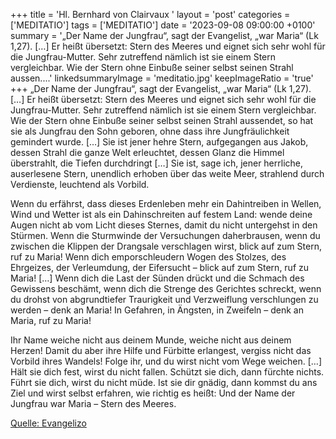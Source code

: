 +++
title = 'Hl. Bernhard von Clairvaux  '
layout = 'post'
categories = ['MEDITATIO']
tags = ['MEDITATIO']
date = '2023-09-08 09:00:00 +0100'
summary = '„Der Name der Jungfrau“, sagt der Evangelist, „war Maria“ (Lk 1,27). […] Er heißt übersetzt: Stern des Meeres und eignet sich sehr wohl für die Jungfrau-Mutter. Sehr zutreffend nämlich ist sie einem Stern vergleichbar. Wie der Stern ohne Einbuße seiner selbst seinen Strahl aussen....'
linkedsummaryImage = 'meditatio.jpg'
keepImageRatio = 'true'
+++
„Der Name der Jungfrau“, sagt der Evangelist, „war Maria“ (Lk 1,27). […] Er heißt übersetzt: Stern des Meeres und eignet sich sehr wohl für die Jungfrau-Mutter. Sehr zutreffend nämlich ist sie einem Stern vergleichbar. Wie der Stern ohne Einbuße seiner selbst seinen Strahl aussendet, so hat sie als Jungfrau den Sohn geboren, ohne dass ihre Jungfräulichkeit gemindert wurde.<!--more--> […] Sie ist jener hehre Stern, aufgegangen aus Jakob, dessen Strahl die ganze Welt erleuchtet, dessen Glanz die Himmel überstrahlt, die Tiefen durchdringt […] Sie ist, sage ich, jener herrliche, auserlesene Stern, unendlich erhoben über das weite Meer, strahlend durch Verdienste, leuchtend als Vorbild.

Wenn du erfährst, dass dieses Erdenleben mehr ein Dahintreiben in Wellen, Wind und Wetter ist als ein Dahinschreiten auf festem Land: wende deine Augen nicht ab vom Licht dieses Sternes, damit du nicht untergehst in den Stürmen. Wenn die Sturmwinde der Versuchungen daherbrausen, wenn du zwischen die Klippen der Drangsale verschlagen wirst, blick auf zum Stern, ruf zu Maria! Wenn dich emporschleudern Wogen des Stolzes, des Ehrgeizes, der Verleumdung, der Eifersucht – blick auf zum Stern, ruf zu Maria! […] Wenn dich die Last der Sünden drückt und die Schmach des Gewissens beschämt, wenn dich die Strenge des Gerichtes schreckt, wenn du drohst von abgrundtiefer Traurigkeit und Verzweiflung verschlungen zu werden – denk an Maria! In Gefahren, in Ängsten, in Zweifeln – denk an Maria, ruf zu Maria!

Ihr Name weiche nicht aus deinem Munde, weiche nicht aus deinem Herzen! Damit du aber ihre Hilfe und Fürbitte erlangest, vergiss nicht das Vorbild ihres Wandels! Folge ihr, und du wirst nicht vom Wege weichen. […] Hält sie dich fest, wirst du nicht fallen. Schützt sie dich, dann fürchte nichts. Führt sie dich, wirst du nicht müde. Ist sie dir gnädig, dann kommst du ans Ziel und wirst selbst erfahren, wie richtig es heißt: Und der Name der Jungfrau war Maria – Stern des Meeres. 


[Quelle: Evangelizo](https://evangeliumtagfuertag.org/DE/gospel)
